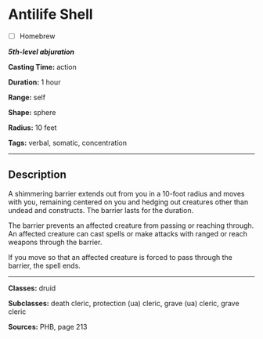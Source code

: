 # Antilife Shell

- [ ] Homebrew

***5th-level abjuration***

**Casting Time:** action

**Duration:** 1 hour

**Range:** self

**Shape:** sphere

**Radius:** 10 feet

**Tags:** verbal, somatic, concentration

---

## Description
A shimmering barrier extends out from you in a 10-foot radius and moves with you, remaining centered on you and hedging out creatures other than undead and constructs.
The barrier lasts for the duration.

The barrier prevents an affected creature from passing or reaching through.
An affected creature can cast spells or make attacks with ranged or reach weapons through the barrier.

If you move so that an affected creature is forced to pass through the barrier, the spell ends.

---

**Classes:** druid

**Subclasses:** death cleric, protection (ua) cleric, grave (ua) cleric, grave cleric

**Sources:** PHB, page 213
